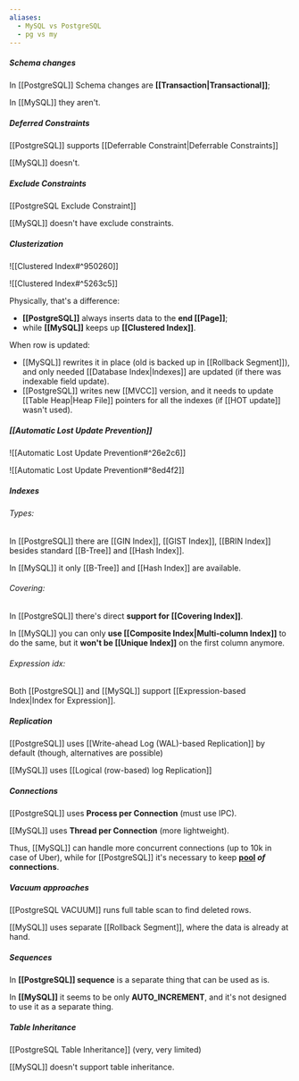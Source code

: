 ```yaml
---
aliases:
  - MySQL vs PostgreSQL
  - pg vs my
---
```

##### Schema changes

In [[PostgreSQL]] Schema changes are **[[Transaction|Transactional]]**;

In [[MySQL]] they aren't.

##### Deferred Constraints

[[PostgreSQL]] supports [[Deferrable Constraint|Deferrable Constraints]]

[[MySQL]] doesn't.

##### Exclude Constraints

[[PostgreSQL Exclude Constraint]]

[[MySQL]] doesn't have exclude constraints.

##### Clusterization

![[Clustered Index#^950260]]

![[Clustered Index#^5263c5]]

Physically, that's a difference:
- **[[PostgreSQL]]** always inserts data to the **end [[Page]]**;
- while **[[MySQL]]** keeps up **[[Clustered Index]]**.

When row is updated:
- [[MySQL]] rewrites it in place (old is backed up in [[Rollback Segment]]), and only needed [[Database Index|Indexes]] are updated (if there was indexable field update). 
- [[PostgreSQL]] writes new [[MVCC]] version, and it needs to update [[Table Heap|Heap File]] pointers for all the indexes (if [[HOT update]] wasn't used).

##### [[Automatic Lost Update Prevention]]

![[Automatic Lost Update Prevention#^26e2c6]]

![[Automatic Lost Update Prevention#^8ed4f2]]

##### Indexes

###### Types:

In [[PostgreSQL]] there are [[GIN Index]], [[GIST Index]], [[BRIN Index]] besides standard [[B-Tree]] and [[Hash Index]].

In [[MySQL]] it only [[B-Tree]] and [[Hash Index]] are available.

###### Covering:

In [[PostgreSQL]] there's direct **support for [[Covering Index]]**.

In [[MySQL]] you can only **use [[Composite Index|Multi-column Index]]** to do the same, but it **won't be [[Unique Index]]** on the first column anymore.

###### Expression idx:

Both [[PostgreSQL]] and [[MySQL]] support [[Expression-based Index|Index for Expression]].

##### Replication

[[PostgreSQL]] uses [[Write-ahead Log (WAL)-based Replication]] by default (though, alternatives are possible)

[[MySQL]] uses [[Logical (row-based) log Replication]]

##### Connections

[[PostgreSQL]] uses **Process per Connection** (must use IPC).

[[MySQL]] uses **Thread per Connection** (more lightweight).

Thus, [[MySQL]] can handle more concurrent connections (up to 10k in case of Uber), 
while for [[PostgreSQL]] it's necessary to keep **[pool](https://wiki.postgresql.org/wiki/Number_Of_Database_Connections?uclick_id=c4efc6bf-8b8a-4e96-9cfa-df99c2ae86dd) *of* connections**.

##### Vacuum approaches

[[PostgreSQL VACUUM]] runs full table scan to find deleted rows.

[[MySQL]] uses separate [[Rollback Segment]], where the data is already at hand.

##### Sequences

In **[[PostgreSQL]] sequence** is a separate thing that can be used as is.

In **[[MySQL]]** it seems to be only **AUTO_INCREMENT**, and it's not designed to use it as a separate thing.

##### Table Inheritance

[[PostgreSQL Table Inheritance]] (very, very limited)

[[MySQL]] doesn't support table inheritance.

